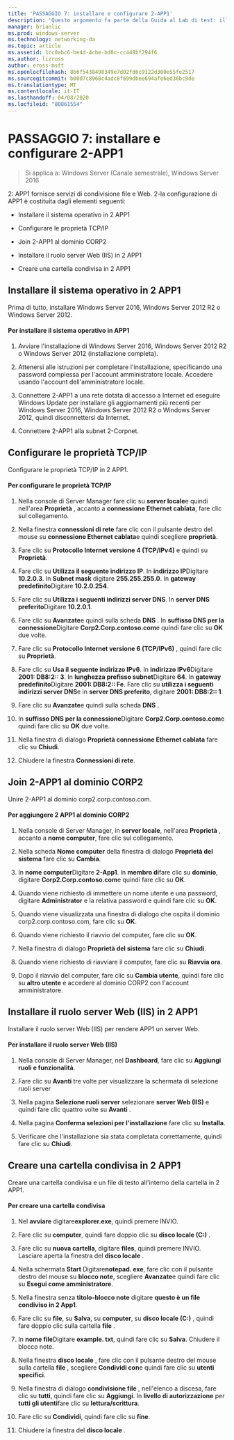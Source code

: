 ```yaml
---
title: 'PASSAGGIO 7: installare e configurare 2-APP1'
description: 'Questo argomento fa parte della Guida al Lab di test: illustra una distribuzione multisito di DirectAccess per Windows Server 2016'
manager: brianlic
ms.prod: windows-server
ms.technology: networking-da
ms.topic: article
ms.assetid: 1cc0abc6-be4d-4cbe-bd0c-cc448bf294f6
ms.author: lizross
author: eross-msft
ms.openlocfilehash: 8b6f5438498349e7d02fd6c9122d300e55fe2517
ms.sourcegitcommit: b00d7c8968c4adc8f699dbee694afe6ed36bc9de
ms.translationtype: MT
ms.contentlocale: it-IT
ms.lasthandoff: 04/08/2020
ms.locfileid: "80861554"
---
```

# <a name="step-7-install-and-configure-2-app1"></a>PASSAGGIO 7: installare e configurare 2-APP1

>Si applica a: Windows Server (Canale semestrale), Windows Server 2016

2: APP1 fornisce servizi di condivisione file e Web. 2-la configurazione di APP1 è costituita dagli elementi seguenti:  
  
- Installare il sistema operativo in 2 APP1  
  
- Configurare le proprietà TCP/IP  
  
- Join 2-APP1 al dominio CORP2  
  
- Installare il ruolo server Web (IIS) in 2 APP1  
  
- Creare una cartella condivisa in 2 APP1 
  
## <a name="install-the-operating-system-on-2-app1"></a><a name="bkmk_InstallOS"></a>Installare il sistema operativo in 2 APP1  
Prima di tutto, installare Windows Server 2016, Windows Server 2012 R2 o Windows Server 2012.  
  
#### <a name="to-install-the-operating-system-on-2-app1"></a>Per installare il sistema operativo in APP1  
  
1.  Avviare l'installazione di Windows Server 2016, Windows Server 2012 R2 o Windows Server 2012 (installazione completa).  
  
2.  Attenersi alle istruzioni per completare l'installazione, specificando una password complessa per l'account amministratore locale. Accedere usando l'account dell'amministratore locale.  
  
3.  Connettere 2-APP1 a una rete dotata di accesso a Internet ed eseguire Windows Update per installare gli aggiornamenti più recenti per Windows Server 2016, Windows Server 2012 R2 o Windows Server 2012, quindi disconnettersi da Internet.  
  
4.  Connettere 2-APP1 alla subnet 2-Corpnet.  
  
## <a name="configure-tcpip-properties"></a><a name="bkmk_TCP"></a>Configurare le proprietà TCP/IP  
Configurare le proprietà TCP/IP in 2 APP1.  
  
#### <a name="to-configure-tcpip-properties"></a>Per configurare le proprietà TCP/IP  
  
1.  Nella console di Server Manager fare clic su **server locale**e quindi nell'area **Proprietà** , accanto a **connessione Ethernet cablata**, fare clic sul collegamento.  
  
2.  Nella finestra **connessioni di rete** fare clic con il pulsante destro del mouse su **connessione Ethernet cablata**e quindi scegliere **proprietà**.  
  
3.  Fare clic su **Protocollo Internet versione 4 (TCP/IPv4)** e quindi su **Proprietà**.  
  
4.  Fare clic su **Utilizza il seguente indirizzo IP**. In **indirizzo IP**Digitare **10.2.0.3**. In **Subnet mask** digitare **255.255.255.0**. In **gateway predefinito**Digitare **10.2.0.254**.  
  
5.  Fare clic su **Utilizza i seguenti indirizzi server DNS**. In **server DNS preferito**Digitare **10.2.0.1**.  
  
6.  Fare clic su **Avanzate**e quindi sulla scheda **DNS** . In **suffisso DNS per la connessione**Digitare **Corp2.Corp.contoso.com**e quindi fare clic su **OK** due volte.  
  
7.  Fare clic su **Protocollo Internet versione 6 (TCP/IPv6)** , quindi fare clic su **Proprietà**.  
  
8.  Fare clic su **Usa il seguente indirizzo IPv6**. In **indirizzo IPv6**Digitare **2001: DB8:2:: 3**. In **lunghezza prefisso subnet**Digitare **64**. In **gateway predefinito**Digitare **2001: DB8:2:: Fe**. Fare clic su **utilizza i seguenti indirizzi server DNS**e in **server DNS preferito**, digitare **2001: DB8:2:: 1**.  
  
9. Fare clic su **Avanzate**e quindi sulla scheda **DNS** .  
  
10. In **suffisso DNS per la connessione**Digitare **Corp2.Corp.contoso.com**e quindi fare clic su **OK** due volte.  
  
11. Nella finestra di dialogo **Proprietà connessione Ethernet cablata** fare clic su **Chiudi**.  
  
12. Chiudere la finestra **Connessioni di rete**.  
  
## <a name="join-2-app1-to-the-corp2-domain"></a><a name="bkmk_JoinDomain"></a>Join 2-APP1 al dominio CORP2  
Unire 2-APP1 al dominio corp2.corp.contoso.com.  
  
#### <a name="to-join-2-app1-to-the-corp2-domain"></a>Per aggiungere 2 APP1 al dominio CORP2  
  
1.  Nella console di Server Manager, in **server locale**, nell'area **Proprietà** , accanto a **nome computer**, fare clic sul collegamento.  
  
2.  Nella scheda **Nome computer** della finestra di dialogo **Proprietà del sistema** fare clic su **Cambia**.  
  
3.  In **nome computer**Digitare **2-App1**. In **membro di**fare clic su **dominio**, digitare **Corp2.Corp.contoso.com**e quindi fare clic su **OK**.  
  
4.  Quando viene richiesto di immettere un nome utente e una password, digitare **Administrator** e la relativa password e quindi fare clic su **OK**.  
  
5.  Quando viene visualizzata una finestra di dialogo che ospita il dominio corp2.corp.contoso.com, fare clic su **OK**.  
  
6.  Quando viene richiesto il riavvio del computer, fare clic su **OK**.  
  
7.  Nella finestra di dialogo **Proprietà del sistema** fare clic su **Chiudi**.  
  
8.  Quando viene richiesto di riavviare il computer, fare clic su **Riavvia ora**.  
  
9. Dopo il riavvio del computer, fare clic su **Cambia utente**, quindi fare clic su **altro utente** e accedere al dominio CORP2 con l'account amministratore.  
  
## <a name="install-the-web-server-iis-role-on-2-app1"></a><a name="bkmk_IIS"></a>Installare il ruolo server Web (IIS) in 2 APP1  
Installare il ruolo server Web (IIS) per rendere APP1 un server Web.  
  
#### <a name="to-install-the-web-server-iis-role"></a>Per installare il ruolo server Web (IIS)  
  
1.  Nella console di Server Manager, nel **Dashboard**, fare clic su **Aggiungi ruoli e funzionalità**.  
  
2.  Fare clic su **Avanti** tre volte per visualizzare la schermata di selezione ruoli server  
  
3.  Nella pagina **Selezione ruoli server** selezionare **server Web (IIS)** e quindi fare clic quattro volte su **Avanti** .  
  
4.  Nella pagina **Conferma selezioni per l'installazione** fare clic su **Installa**.  
  
5.  Verificare che l'installazione sia stata completata correttamente, quindi fare clic su **Chiudi**.  
  
## <a name="create-a-shared-folder-on-2-app1"></a><a name="bkmk_Share"></a>Creare una cartella condivisa in 2 APP1  
Creare una cartella condivisa e un file di testo all'interno della cartella in 2 APP1.  
  
#### <a name="to-create-a-shared-folder"></a>Per creare una cartella condivisa  
  
1.  Nel **avviare** digitare**explorer.exe**, quindi premere INVIO.  
  
2.  Fare clic su **computer**, quindi fare doppio clic su **disco locale (C:)** .  
  
3.  Fare clic su **nuova cartella**, digitare **files**, quindi premere INVIO. Lasciare aperta la finestra del **disco locale** .  
  
4.  Nella schermata **Start** Digitare**notepad. exe**, fare clic con il pulsante destro del mouse su **blocco note**, scegliere **Avanzate**e quindi fare clic su **Esegui come amministratore**.  
  
5.  Nella finestra senza **titolo-blocco note** digitare **questo è un file condiviso in 2 App1**.  
  
6.  Fare clic su **file**, su **Salva**, su **computer**, su **disco locale (C:)** , quindi fare doppio clic sulla cartella **file** .  
  
7.  In **nome file**Digitare **example. txt**, quindi fare clic su **Salva**. Chiudere il blocco note.  
  
8.  Nella finestra **disco locale** , fare clic con il pulsante destro del mouse sulla cartella **file** , scegliere **Condividi con**e quindi fare clic su **utenti specifici**.  
  
9. Nella finestra di dialogo **condivisione file** , nell'elenco a discesa, fare clic su **tutti**, quindi fare clic su **Aggiungi**. In **livello di autorizzazione** per **tutti gli utenti**fare clic su **lettura/scrittura**.  
  
10. Fare clic su **Condividi**, quindi fare clic su **fine**.  
  
11. Chiudere la finestra del **disco locale** .  
  


